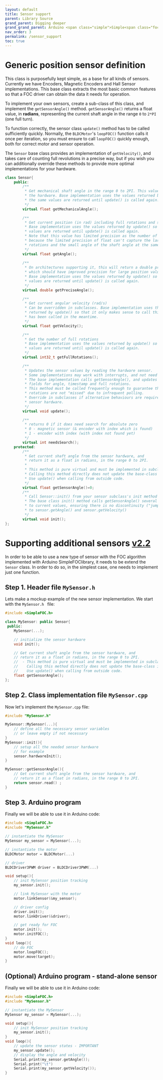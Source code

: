```yaml
---
layout: default
title: Sensor support
parent: Library Source
grand_parent: Digging deeper
grand_grand_parent: Arduino <span class="simple">Simple<span class="foc">FOC</span>library</span>
nav_order: 3
permalink: /sensor_support
toc: true
---
```




# Generic position sensor definition
This class is purposefully kept simple, as a base for all kinds of sensors. Currently we have Encoders, Magnetic Encoders and Hall Sensor implementations. This base class extracts the
most basic common features so that a FOC driver can obtain the data it needs for operation.

To implement your own sensors, create a sub-class of this class, and implement the `getSensorAngle()` method. `getSensorAngle()` returns a float value, in **radians**, representing the current shaft angle in the
range `0` to `2*PI` (one full turn). 

To function correctly, the sensor class `update()` method has to be called sufficiently quickly. Normally, the `BLDCMotor`'s `loopFOC()` function calls it once per iteration, so you must ensure to call `loopFOC()` quickly enough, both for correct motor and sensor operation.

The `Sensor` base class provides an implementation of `getVelocity()`, and takes care of counting full revolutions in a precise way, but if you wish you can additionally override these methods to provide more
optimal implementations for your hardware.

```cpp
class Sensor{
    public:
        /**
         * Get mechanical shaft angle in the range 0 to 2PI. This value will be as precise as possible with
         * the hardware. Base implementation uses the values returned by update() so that 
         * the same values are returned until update() is called again.
         */
        virtual float getMechanicalAngle();

        /**
         * Get current position (in rad) including full rotations and shaft angle.
         * Base implementation uses the values returned by update() so that the same
         * values are returned until update() is called again.
         * Note that this value has limited precision as the number of rotations increases,
         * because the limited precision of float can't capture the large angle of the full 
         * rotations and the small angle of the shaft angle at the same time.
         */
        virtual float getAngle();
        
        /** 
         * On architectures supporting it, this will return a double precision position value,
         * which should have improved precision for large position values.
         * Base implementation uses the values returned by update() so that the same
         * values are returned until update() is called again.
         */
        virtual double getPreciseAngle();

        /** 
         * Get current angular velocity (rad/s)
         * Can be overridden in subclasses. Base implementation uses the values 
         * returned by update() so that it only makes sense to call this if update()
         * has been called in the meantime.
         */
        virtual float getVelocity();

        /**
         * Get the number of full rotations
         * Base implementation uses the values returned by update() so that the same
         * values are returned until update() is called again. 
         */
        virtual int32_t getFullRotations();

        /**
         * Updates the sensor values by reading the hardware sensor.
         * Some implementations may work with interrupts, and not need this.
         * The base implementation calls getSensorAngle(), and updates internal
         * fields for angle, timestamp and full rotations.
         * This method must be called frequently enough to guarantee that full
         * rotations are not "missed" due to infrequent polling.
         * Override in subclasses if alternative behaviours are required for your
         * sensor hardware.
         */
        virtual void update();

        /** 
         * returns 0 if it does need search for absolute zero
         * 0 - magnetic sensor (& encoder with index which is found)
         * 1 - encoder with index (with index not found yet)
         */
        virtual int needsSearch();
    protected:
        /** 
         * Get current shaft angle from the sensor hardware, and 
         * return it as a float in radians, in the range 0 to 2PI.
         * 
         * This method is pure virtual and must be implemented in subclasses.
         * Calling this method directly does not update the base-class internal fields.
         * Use update() when calling from outside code.
         */
        virtual float getSensorAngle()=0;
        /**
         * Call Sensor::init() from your sensor subclass's init method if you want smoother startup
         * The base class init() method calls getSensorAngle() several times to initialize the internal fields
         * to current values, ensuring there is no discontinuity ("jump from zero") during the first calls
         * to sensor.getAngle() and sensor.getVelocity()
         */
        virtual void init();
};

```
# Supporting additional sensors [v2.2](https://github.com/simplefoc/Arduino-FOC/releases)
In order to be able to use a new type of sensor with the FOC algorithm implemented with Arduino <span class="simple">Simple<span class="foc">FOC</span>library</span>, it needs to be extend the `Sensor` class. In order to do so, in the simplest case, one needs to implement just one function.
## Step 1. Header file `MySensor.h`
Lets make a mockup example of the new sensor implementation. We start with the `MySensor.h ` file: 

```cpp
#include <SimpleFOC.h>

class MySensor: public Sensor{
 public:
    MySensor(...);

    // initialize the sensor hardware
    void init();

    // Get current shaft angle from the sensor hardware, and 
    // return it as a float in radians, in the range 0 to 2PI.
    //  - This method is pure virtual and must be implemented in subclasses.
    //    Calling this method directly does not update the base-class internal fields.
    //    Use update() when calling from outside code.
    float getSensorAngle();
};
```

## Step 2. Class implementation file `MySensor.cpp`
Now let's implement the `MySensor.cpp` file:
```cpp
#include "MySensor.h"

MySensor::MySensor(...){
    // define all the necessary sensor variables
    // or leave empty if not necessary
}
MySensor::init(){
    // setup all the needed sensor hardware 
    // for example
    sensor.hardwareInit();
}

MySensor::getSensorAngle(){
    // Get current shaft angle from the sensor hardware, and 
    // return it as a float in radians, in the range 0 to 2PI.
    return sensor.read() ;
}
```

## Step 3. Arduino program
Finally we will be able to use it in Arduino code:
```cpp
#include <SimpleFOC.h>
#include "MySensor.h"

// instantiate the MySensor
MySensor my_sensor = MySensor(...);

// instantiate the motor
BLDCMotor motor = BLDCMotor(...)

// driver
BLDCDriver3PWM driver = BLDCDriver3PWM(...)

void setup(){
    // init MySensor position tracking
    my_sensor.init();

    // link MySensor with the motor
    motor.linkSensor(&my_sensor);

    // driver config
    driver.init();
    motor.linkDriver(&driver);

    // get ready for FOC
    motor.init();
    motor.initFOC();
}
void loop(){
    // do FOC
    motor.loopFOC();
    motor.move(target);
}

```

## (Optional) Arduino program - stand-alone sensor
Finally we will be able to use it in Arduino code:
```cpp
#include <SimpleFOC.h>
#include "MySensor.h"

// instantiate the MySensor
MySensor my_sensor = MySensor(...);

void setup(){
    // init MySensor position tracking
    my_sensor.init();
}
void loop(){
    // update the sensor states - IMPORTANT
    my_sensor.update();
    // display the angle and velocity
    Serial.print(my_sensor.getAngle());
    Serial.print("\t")
    Serial.print(my_sensor.getVelocity());
}

```




